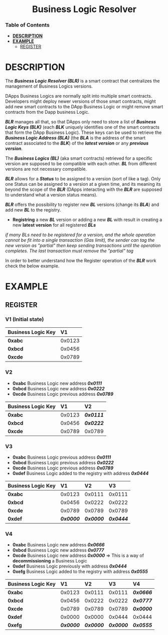 <div align="center">

# Business Logic Resolver

</div>

### Table of Contents

- **[DESCRIPTION](#description)**<br>
- **[EXAMPLE](#example)**<br>
    - [REGISTER](#register)<br>

# DESCRIPTION

The **_Business Logic Resolver (BLR)_** is a smart contract that centralizes the management of Business Logics versions.

DApps Business Logics are normally split into multiple smart contracts.
Developers might deploy newer versions of those smart contracts, might add new smart contracts to the DApp Business Logic or might remove smart contracts from the Dapp business Logic.

**_BLR_** manages all that, so that DApps only need to store a list of **_Business Logic Keys (BLK)_** (each **_BLK_** uniquely identifies one of the smart contracts that form the DApp Business Logic). These keys can be used to retrieve the **_Business Logic Address (BLA)_** (the **_BLA_** is the address of the smart contract associated to the **_BLK_**) of the **_latest version_** or any **_previous version_**.

The **_Business Logics (BL)_** (aka smart contracts) retrieved for a specific version are supposed to be compatible with each other. **_BL_** from different versions are not necessary compatible.

**_BLR_** allows for a **_Status_** to be assigned to a version (sort of like a tag). Only one Status can be assigned to a version at a given time, and its meaning its beyond the scope of the **_BLR_** (DApps interacting with the **_BLR_** are supposed to understand what a version status means).

**_BLR_** offers the possibility to register new **_BL_** versions (change its **_BLA_**) and add new **_BL_** to the registry.

- **Registring** a new **_BL_** version or adding a new **_BL_** with result in creating a new **latest version** for all registered **_BLs_**

_if many BLs need to be registered for a version, and the whole operation cannot be fit into a single transaction (Gas limit), the sender can tag the new version as "partial" then keep sending transactions until the operation completes. The last transaction must remove the "partial" tag_

In order to better understand how the Register operation of the **_BLR_** work check the below example.

# EXAMPLE

## REGISTER

### V1 (Initial state)

| **Business Logic Key** | **V1** |
| :--------------------- | :----- |
| **0xabc**              | 0x0123 |
| **0xbcd**              | 0x0456 |
| **0xcde**              | 0x0789 |

### V2

- **0xabc** Business Logic new address **_0x0111_**
- **0xbcd** Business Logic new address **_0x0222_**
- **0xcde** Business Logic previous address **_0x0789_**

| **Business Logic Key** | **V1** | **V2**       |
| :--------------------- | :----- | :----------- |
| **0xabc**              | 0x0123 | **_0x0111_** |
| **0xbcd**              | 0x0456 | **_0x0222_** |
| **0xcde**              | 0x0789 | 0x0789       |

### V3

- **0xabc** Business Logic previous address **_0x0111_**
- **0xbcd** Business Logic previous address **_0x0222_**
- **0xcde** Business Logic previous address **_0x0789_**
- **0xdef** Business Logic added to the registry with address **_0x0444_**

| **Business Logic Key** | **V1**       | **V2**       | **V3**       |
| :--------------------- | :----------- | :----------- | :----------- |
| **0xabc**              | 0x0123       | 0x0111       | 0x0111       |
| **0xbcd**              | 0x0456       | 0x0222       | 0x0222       |
| **0xcde**              | 0x0789       | 0x0789       | 0x0789       |
| **0xdef**              | **_0x0000_** | **_0x0000_** | **_0x0444_** |

### V4

- **0xabc** Business Logic new address **_0x0666_**
- **0xbcd** Business Logic new address **_0x0777_**
- **0xcde** Business Logic new address **_0x0000_** => This is a way of **decommissioning** a Business Logic
- **0xdef** Business Logic previously with address **_0x0444_**
- **0xefg** Business Logic added to the registry with address **_0x0555_**

| **Business Logic Key** | **V1**       | **V2**       | **V3**       | **V4**       |
| :--------------------- | :----------- | :----------- | :----------- | :----------- |
| **0xabc**              | 0x0123       | 0x0111       | 0x0111       | **_0x0666_** |
| **0xbcd**              | 0x0456       | 0x0222       | 0x0222       | **_0x0777_** |
| **0xcde**              | 0x0789       | 0x0789       | 0x0789       | **_0x0000_** |
| **0xdef**              | 0x0000       | 0x0000       | 0x0444       | 0x0444       |
| **0xefg**              | **_0x0000_** | **_0x0000_** | **_0x0000_** | **_0x0555_** |
